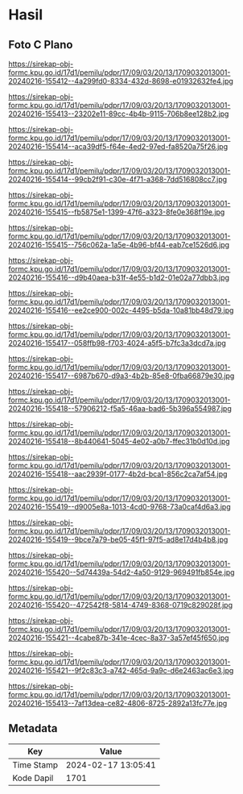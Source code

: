 # Hasil

## Foto C Plano

https://sirekap-obj-formc.kpu.go.id/17d1/pemilu/pdpr/17/09/03/20/13/1709032013001-20240216-155412--4a299fd0-8334-432d-8698-e01932632fe4.jpg

https://sirekap-obj-formc.kpu.go.id/17d1/pemilu/pdpr/17/09/03/20/13/1709032013001-20240216-155413--23202e11-89cc-4b4b-9115-706b8ee128b2.jpg

https://sirekap-obj-formc.kpu.go.id/17d1/pemilu/pdpr/17/09/03/20/13/1709032013001-20240216-155414--aca39df5-f64e-4ed2-97ed-fa8520a75f26.jpg

https://sirekap-obj-formc.kpu.go.id/17d1/pemilu/pdpr/17/09/03/20/13/1709032013001-20240216-155414--99cb2f91-c30e-4f71-a368-7dd516808cc7.jpg

https://sirekap-obj-formc.kpu.go.id/17d1/pemilu/pdpr/17/09/03/20/13/1709032013001-20240216-155415--fb5875e1-1399-47f6-a323-8fe0e368f19e.jpg

https://sirekap-obj-formc.kpu.go.id/17d1/pemilu/pdpr/17/09/03/20/13/1709032013001-20240216-155415--756c062a-1a5e-4b96-bf44-eab7ce1526d6.jpg

https://sirekap-obj-formc.kpu.go.id/17d1/pemilu/pdpr/17/09/03/20/13/1709032013001-20240216-155416--d9b40aea-b31f-4e55-b1d2-01e02a77dbb3.jpg

https://sirekap-obj-formc.kpu.go.id/17d1/pemilu/pdpr/17/09/03/20/13/1709032013001-20240216-155416--ee2ce900-002c-4495-b5da-10a81bb48d79.jpg

https://sirekap-obj-formc.kpu.go.id/17d1/pemilu/pdpr/17/09/03/20/13/1709032013001-20240216-155417--058ffb98-f703-4024-a5f5-b7fc3a3dcd7a.jpg

https://sirekap-obj-formc.kpu.go.id/17d1/pemilu/pdpr/17/09/03/20/13/1709032013001-20240216-155417--6987b670-d9a3-4b2b-85e8-0fba66879e30.jpg

https://sirekap-obj-formc.kpu.go.id/17d1/pemilu/pdpr/17/09/03/20/13/1709032013001-20240216-155418--57906212-f5a5-46aa-bad6-5b396a554987.jpg

https://sirekap-obj-formc.kpu.go.id/17d1/pemilu/pdpr/17/09/03/20/13/1709032013001-20240216-155418--8b440641-5045-4e02-a0b7-ffec31b0d10d.jpg

https://sirekap-obj-formc.kpu.go.id/17d1/pemilu/pdpr/17/09/03/20/13/1709032013001-20240216-155418--aac2939f-0177-4b2d-bca1-856c2ca7af54.jpg

https://sirekap-obj-formc.kpu.go.id/17d1/pemilu/pdpr/17/09/03/20/13/1709032013001-20240216-155419--d9005e8a-1013-4cd0-9768-73a0caf4d6a3.jpg

https://sirekap-obj-formc.kpu.go.id/17d1/pemilu/pdpr/17/09/03/20/13/1709032013001-20240216-155419--9bce7a79-be05-45f1-97f5-ad8e17d4b4b8.jpg

https://sirekap-obj-formc.kpu.go.id/17d1/pemilu/pdpr/17/09/03/20/13/1709032013001-20240216-155420--5d74439a-54d2-4a50-9129-969491fb854e.jpg

https://sirekap-obj-formc.kpu.go.id/17d1/pemilu/pdpr/17/09/03/20/13/1709032013001-20240216-155420--472542f8-5814-4749-8368-0719c829028f.jpg

https://sirekap-obj-formc.kpu.go.id/17d1/pemilu/pdpr/17/09/03/20/13/1709032013001-20240216-155421--4cabe87b-341e-4cec-8a37-3a57ef45f650.jpg

https://sirekap-obj-formc.kpu.go.id/17d1/pemilu/pdpr/17/09/03/20/13/1709032013001-20240216-155421--9f2c83c3-a742-465d-9a9c-d6e2463ac6e3.jpg

https://sirekap-obj-formc.kpu.go.id/17d1/pemilu/pdpr/17/09/03/20/13/1709032013001-20240216-155413--7af13dea-ce82-4806-8725-2892a13fc77e.jpg


## Metadata

| Key        | Value               |
| ---------- | ------------------- |
| Time Stamp | 2024-02-17 13:05:41 |
| Kode Dapil | 1701                |



